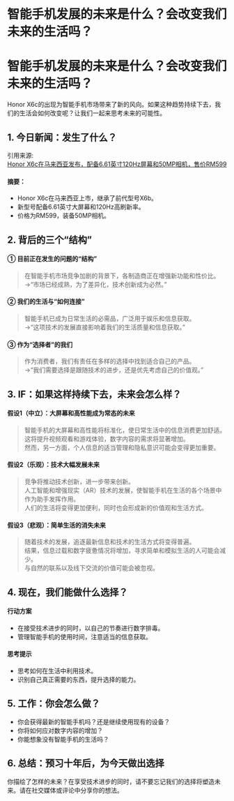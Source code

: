 # 智能手机发展的未来是什么？会改变我们未来的生活吗？

<h1>智能手机发展的未来是什么？会改变我们未来的生活吗？</h1>
<p>Honor X6c的出现为智能手机市场带来了新的风向。如果这种趋势持续下去，我们的生活会如何改变呢？让我们一起来思考未来的可能性。</p>
<h2>1. 今日新闻：发生了什么？</h2>
<p>引用来源:<br />
<a href="https://soyacincau.com/2025/06/15/honor-x6c-malaysia-launch-specs-price/">Honor X6c在马来西亚发布，配备6.61英寸120Hz屏幕和50MP相机，售价RM599</a></p>
<h4>摘要：</h4>
<ul>
<li>Honor X6c在马来西亚上市，继承了前代型号X6b。</li>
<li>新型号配备6.61英寸大屏幕和120Hz高刷新率。</li>
<li>价格为RM599，装备50MP相机。</li>
</ul>
<h2>2. 背后的三个“结构”</h2>
<h4>① 目前正在发生的问题的“结构”</h4>
<blockquote>
<p>在智能手机市场竞争加剧的背景下，各制造商正在增强新功能和性价比。<br />
→“市场已经成熟，为了差异化，技术创新成为必然。”</p>
</blockquote>
<h4>② 我们的生活与“如何连接”</h4>
<blockquote>
<p>智能手机已成为日常生活的必需品，广泛用于娱乐和信息获取。<br />
→“这项技术的发展直接影响着我们的生活质量和信息获取。”</p>
</blockquote>
<h4>③ 作为“选择者”的我们</h4>
<blockquote>
<p>作为消费者，我们有责任在多样的选择中找到适合自己的产品。<br />
→“我们需要选择是跟随技术的进步，还是优先考虑自己的价值观。”</p>
</blockquote>
<h2>3. IF：如果这样持续下去，未来会怎么样？</h2>
<h4>假设1（中立）：大屏幕和高性能成为常态的未来</h4>
<blockquote>
<p>智能手机的大屏幕和高性能将标准化，使日常生活中的信息消费更加舒适。<br />
这将提升视频观看和游戏体验，数字内容的需求将显著增加。<br />
然而，另一方面，个人信息的适当管理和隐私意识可能会变得更加重要。</p>
</blockquote>
<h4>假设2（乐观）：技术大幅发展未来</h4>
<blockquote>
<p>竞争将推动技术创新，进一步带来创新。<br />
人工智能和增强现实（AR）技术的发展，使智能手机在生活的各个场景中作为助手发挥作用。<br />
人们的生活将变得更加便利，同时也会形成新的价值观和生活方式。</p>
</blockquote>
<h4>假设3（悲观）：简单生活的消失未来</h4>
<blockquote>
<p>随着技术的发展，追逐最新信息和技术的生活方式将变得普遍。<br />
结果，信息过载和数字疲惫情况将增加，寻求简单和模拟生活的人可能会减少。<br />
与自然的联系以及线下交流的价值可能会被忽视。</p>
</blockquote>
<h2>4. 现在，我们能做什么选择？</h2>
<h4>行动方案</h4>
<ul>
<li>在接受技术进步的同时，以自己的节奏进行数字排毒。</li>
<li>管理智能手机的使用时间，注意适当的信息获取。</li>
</ul>
<h4>思考提示</h4>
<ul>
<li>思考如何在生活中利用技术。</li>
<li>识别自己真正需要的东西，提升选择的能力。</li>
</ul>
<h2>5. 工作：你会怎么做？</h2>
<ul>
<li>你会获得最新的智能手机吗？还是继续使用现有的设备？</li>
<li>你将如何应对数字内容的增加？</li>
<li>你能想象没有智能手机的生活吗？</li>
</ul>
<h2>6. 总结：预习十年后，为今天做出选择</h2>
<p>你描绘了怎样的未来？在享受技术进步的同时，请不要忘记我们的选择将塑造未来。请在社交媒体或评论中分享你的想法。</p>

